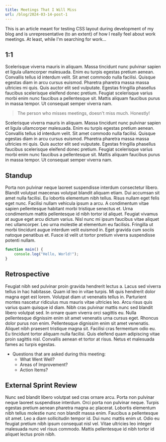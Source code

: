 ```yaml
---
title: Meetings That I Will Miss
url: /blog/2024-03-14-post-1
---
```


This is an article meant for testing CSS layout during development of my blog and is unrepresentative (to an extent) of how I really feel about work meetings. At least, while I'm searching for work...

## 1:1

Scelerisque viverra mauris in aliquam. Massa tincidunt nunc pulvinar sapien et ligula ullamcorper malesuada. Enim eu turpis egestas pretium aenean. Convallis tellus id interdum velit. Sit amet commodo nulla facilisi. Quisque egestas diam in arcu cursus euismod. Pharetra pharetra massa massa ultricies mi quis. Quis auctor elit sed vulputate. Egestas fringilla phasellus faucibus scelerisque eleifend donec pretium. Feugiat scelerisque varius morbi enim nunc faucibus a pellentesque sit. Mattis aliquam faucibus purus in massa tempor. Ut consequat semper viverra nam.

> The person who misses meetings, doesn't miss much. Honestly!

Scelerisque viverra mauris in aliquam. Massa tincidunt nunc pulvinar sapien et ligula ullamcorper malesuada. Enim eu turpis egestas pretium aenean. Convallis tellus id interdum velit. Sit amet commodo nulla facilisi. Quisque egestas diam in arcu cursus euismod. Pharetra pharetra massa massa ultricies mi quis. Quis auctor elit sed vulputate. Egestas fringilla phasellus faucibus scelerisque eleifend donec pretium. Feugiat scelerisque varius morbi enim nunc faucibus a pellentesque sit. Mattis aliquam faucibus purus in massa tempor. Ut consequat semper viverra nam.

## Standup

Porta non pulvinar neque laoreet suspendisse interdum consectetur libero. Blandit volutpat maecenas volutpat blandit aliquam etiam. Dui accumsan sit amet nulla facilisi. Eu lobortis elementum nibh tellus. Risus nullam eget felis eget nunc. Facilisi nullam vehicula ipsum a arcu. A condimentum vitae sapien pellentesque habitant morbi tristique senectus et. Urna condimentum mattis pellentesque id nibh tortor id aliquet. Feugiat vivamus at augue eget arcu dictum varius. Nisl nunc mi ipsum faucibus vitae aliquet nec ullamcorper. Leo urna molestie at elementum eu facilisis. Fringilla ut morbi tincidunt augue interdum velit euismod in. Eget gravida cum sociis natoque penatibus et. Fusce id velit ut tortor pretium viverra suspendisse potenti nullam.

```javascript
function main() {
	console.log("Hello, World!");
}
```

## Retrospective

Feugiat nibh sed pulvinar proin gravida hendrerit lectus a. Lacus sed viverra tellus in hac habitasse. Quam id leo in vitae turpis. Mi quis hendrerit dolor magna eget est lorem. Volutpat diam ut venenatis tellus in. Parturient montes nascetur ridiculus mus mauris vitae ultricies leo. Arcu risus quis varius quam quisque id diam. Nibh cras pulvinar mattis nunc sed blandit libero volutpat sed. In ornare quam viverra orci sagittis eu. Nulla pellentesque dignissim enim sit amet venenatis urna cursus eget. Rhoncus dolor purus non enim. Pellentesque dignissim enim sit amet venenatis. Aliquet nibh praesent tristique magna sit. Facilisi cras fermentum odio eu. Eu tincidunt tortor aliquam nulla facilisi. Quis eleifend quam adipiscing vitae proin sagittis nisl. Convallis aenean et tortor at risus. Netus et malesuada fames ac turpis egestas.

- Questions that are asked during this meeting:
  - What Went Well?
  - Areas of Improvement?
  - Action Items?

## External Sprint Review

Nunc sed blandit libero volutpat sed cras ornare arcu. Porta non pulvinar neque laoreet suspendisse interdum. Orci porta non pulvinar neque. Turpis egestas pretium aenean pharetra magna ac placerat. Lobortis elementum nibh tellus molestie nunc non blandit massa enim. Faucibus a pellentesque sit amet. Leo a diam sollicitudin tempor id. Dui nunc mattis enim ut. Odio eu feugiat pretium nibh ipsum consequat nisl vel. Vitae ultricies leo integer malesuada nunc vel risus commodo. Mattis pellentesque id nibh tortor id aliquet lectus proin nibh.
